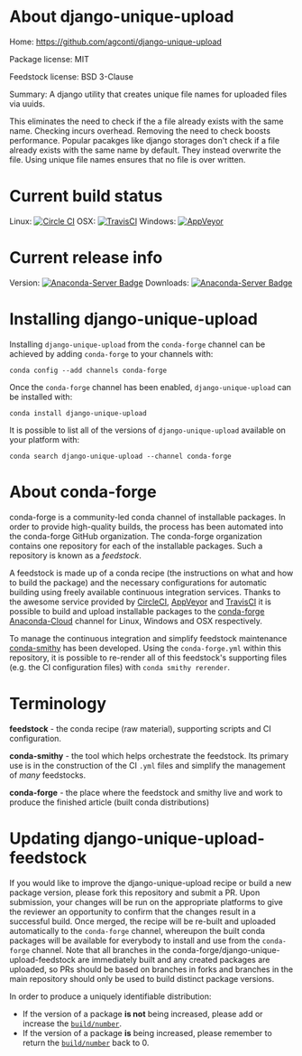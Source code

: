 About django-unique-upload
==========================

Home: https://github.com/agconti/django-unique-upload

Package license: MIT

Feedstock license: BSD 3-Clause

Summary: A django utility that creates unique file names for uploaded files via uuids.

This eliminates the need to check if the a file already exists with the same name. Checking
incurs overhead. Removing the need to check boosts performance. Popular pacakges like django
storages don't check if a file already exists with the same name by default. They instead
overwrite the file. Using unique file names ensures that no file is over written.


Current build status
====================

Linux: [![Circle CI](https://circleci.com/gh/conda-forge/django-unique-upload-feedstock.svg?style=shield)](https://circleci.com/gh/conda-forge/django-unique-upload-feedstock)
OSX: [![TravisCI](https://travis-ci.org/conda-forge/django-unique-upload-feedstock.svg?branch=master)](https://travis-ci.org/conda-forge/django-unique-upload-feedstock)
Windows: [![AppVeyor](https://ci.appveyor.com/api/projects/status/github/conda-forge/django-unique-upload-feedstock?svg=True)](https://ci.appveyor.com/project/conda-forge/django-unique-upload-feedstock/branch/master)

Current release info
====================
Version: [![Anaconda-Server Badge](https://anaconda.org/conda-forge/django-unique-upload/badges/version.svg)](https://anaconda.org/conda-forge/django-unique-upload)
Downloads: [![Anaconda-Server Badge](https://anaconda.org/conda-forge/django-unique-upload/badges/downloads.svg)](https://anaconda.org/conda-forge/django-unique-upload)

Installing django-unique-upload
===============================

Installing `django-unique-upload` from the `conda-forge` channel can be achieved by adding `conda-forge` to your channels with:

```
conda config --add channels conda-forge
```

Once the `conda-forge` channel has been enabled, `django-unique-upload` can be installed with:

```
conda install django-unique-upload
```

It is possible to list all of the versions of `django-unique-upload` available on your platform with:

```
conda search django-unique-upload --channel conda-forge
```


About conda-forge
=================

conda-forge is a community-led conda channel of installable packages.
In order to provide high-quality builds, the process has been automated into the
conda-forge GitHub organization. The conda-forge organization contains one repository
for each of the installable packages. Such a repository is known as a *feedstock*.

A feedstock is made up of a conda recipe (the instructions on what and how to build
the package) and the necessary configurations for automatic building using freely
available continuous integration services. Thanks to the awesome service provided by
[CircleCI](https://circleci.com/), [AppVeyor](http://www.appveyor.com/)
and [TravisCI](https://travis-ci.org/) it is possible to build and upload installable
packages to the [conda-forge](https://anaconda.org/conda-forge)
[Anaconda-Cloud](http://docs.anaconda.org/) channel for Linux, Windows and OSX respectively.

To manage the continuous integration and simplify feedstock maintenance
[conda-smithy](http://github.com/conda-forge/conda-smithy) has been developed.
Using the ``conda-forge.yml`` within this repository, it is possible to re-render all of
this feedstock's supporting files (e.g. the CI configuration files) with ``conda smithy rerender``.


Terminology
===========

**feedstock** - the conda recipe (raw material), supporting scripts and CI configuration.

**conda-smithy** - the tool which helps orchestrate the feedstock.
                   Its primary use is in the construction of the CI ``.yml`` files
                   and simplify the management of *many* feedstocks.

**conda-forge** - the place where the feedstock and smithy live and work to
                  produce the finished article (built conda distributions)


Updating django-unique-upload-feedstock
=======================================

If you would like to improve the django-unique-upload recipe or build a new
package version, please fork this repository and submit a PR. Upon submission,
your changes will be run on the appropriate platforms to give the reviewer an
opportunity to confirm that the changes result in a successful build. Once
merged, the recipe will be re-built and uploaded automatically to the
`conda-forge` channel, whereupon the built conda packages will be available for
everybody to install and use from the `conda-forge` channel.
Note that all branches in the conda-forge/django-unique-upload-feedstock are
immediately built and any created packages are uploaded, so PRs should be based
on branches in forks and branches in the main repository should only be used to
build distinct package versions.

In order to produce a uniquely identifiable distribution:
 * If the version of a package **is not** being increased, please add or increase
   the [``build/number``](http://conda.pydata.org/docs/building/meta-yaml.html#build-number-and-string).
 * If the version of a package **is** being increased, please remember to return
   the [``build/number``](http://conda.pydata.org/docs/building/meta-yaml.html#build-number-and-string)
   back to 0.

